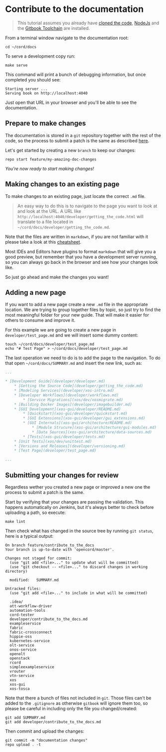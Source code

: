 # Contribute to the documentation

> This tutorial assumes you already have [cloned the code](./getting_the_code.md),
> [NodeJs](https://nodejs.org/en/) and the [Gitbook Toolchain](https://toolchain.gitbook.com/)
> are installed.

From a terminal window navigate to the documentation root:

```shell
cd ~/cord/docs
```

To serve a development copy run:

```shell
make serve
```

This command will print a bunch of debugging information, but once completed you
should see:

```shell
Starting server ...
Serving book on http://localhost:4040
```

Just open that URL in your browser and you'll be able to see the documentation.

## Prepare to make changes

The documentation is stored in a `git` repository together with the rest of the code,
so the process to submit a patch is the same as described [here](https://wiki.opencord.org/display/CORD/Working+with+Gerrit).

Let's get started by creating a new `branch` to keep our changes:

```shell
repo start feature/my-amazing-doc-changes
```

_You're now ready to start making changes!_

## Making changes to an existing page

To make changes to an existing page, just locate the correct `.md` file.

> An easy way to do this is to navigate to the page you want to look at and look
> at the URL. A URL like `http://localhost:4040/developer/getting_the_code.html`
> will translate to a file located in `~/cord/docs/developer/getting_the_code.md`.

Note that the files are written in `markdown`, if you are not familiar with it
please take a look at this [cheatsheet](https://github.com/adam-p/markdown-here/wiki/Markdown-Cheatsheet).

Most IDEs and Editors have plugins to format `markdown` that will give you a good preview,
but remember that you have a development server running, so you can always go back in the
browser and see how your changes look like.

So just go ahead and make the changes you want!

## Adding a new page

If you want to add a new page create a new `.md` file in the appropriate location.
We are trying to group together files by topic, so just try to find the most meaningful
folder for your new guide. That will make it easier for others to consume and improve it.

For this example we are going to create a new page in `developer/test_page.md`
and we will insert some dummy content:

```shell
touch ~/cord/docs/developer/test_page.md
echo "# Test Page" > ~/cord/docs/developer/test_page.md
```

The last operation we need to do is to add the page to the navigation. To do that
open `~/cord/docs/SUMMARY.md` and insert the new link, such as:

```yaml
...

* [Development Guide](developer/developer.md)
    * [Getting the Source Code](developer/getting_the_code.md)
    * [Modeling Services](developer/xos-intro.md)
    * [Developer Workflows](developer/workflows.md)
        * [Service Migrations](xos/dev/xosmigrate.md)
    * [Building Docker Images](developer/imagebuilder.md)
    * [GUI Development](xos-gui/developer/README.md)
        * [Quickstart](xos-gui/developer/quickstart.md)
        * [GUI Extensions](xos-gui/developer/gui_extensions.md)
        * [GUI Internals](xos-gui/architecture/README.md)
            * [Module Strucure](xos-gui/architecture/gui-modules.md)
            * [Data Sources](xos-gui/architecture/data-sources.md)
        * [Tests](xos-gui/developer/tests.md)
    * [Unit Tests](xos/dev/unittest.md)
    * [Versions and Releases](developer/versioning.md)
    * [Test Page](developer/test_page.md)

...
```

## Submitting your changes for review

Regardless wether you created a new page or improved a new one the process to
submit a patch is the same.

Start by verifying that your changes are passing the validation.
This happens automatically on Jenkins, but it's always better to check before
uploading a path, so execute:

```shell
make lint
```

Then check what has changed in the source tree by running `git status`,
here is a typical output:

```shell
On branch feature/contribute_to_the_docs
Your branch is up-to-date with 'opencord/master'.

Changes not staged for commit:
  (use "git add <file>..." to update what will be committed)
  (use "git checkout -- <file>..." to discard changes in working directory)

  modified:   SUMMARY.md

Untracked files:
  (use "git add <file>..." to include in what will be committed)

  .idea/
  att-workflow-driver
  automation-tools
  cord-tester
  developer/contribute_to_the_docs.md
  exampleservice
  fabric
  fabric-crossconnect
  hippie-oss
  kubernetes-service
  olt-service
  onos-service
  openolt
  openstack
  rcord
  simpleexampleservice
  vrouter
  vtn-service
  xos
  xos-gui
  xos-tosca
```

Note that there a bunch of files not included in `git`. Those files can't be added to
the `.gitignore` as otherwise `gitbook` will ignore them too, so please be careful
in including only the file you changed/created:

```shell
git add SUMMARY.md
git add developer/contribute_to_the_docs.md
```

Then commit and upload the changes:

```shell
git commit -m "documentation changes"
repo upload . -t
```
